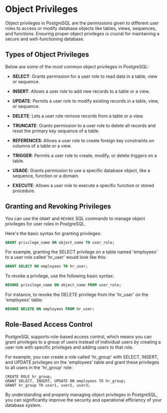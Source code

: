# Object Privileges

Object privileges in PostgreSQL are the permissions given to different user roles to access or modify database objects like tables, views, sequences, and functions. Ensuring proper object privileges is crucial for maintaining a secure and well-functioning database.

## Types of Object Privileges

Below are some of the most common object privileges in PostgreSQL:

- **SELECT**: Grants permission for a user role to read data in a table, view or sequence.

- **INSERT**: Allows a user role to add new records to a table or a view.

- **UPDATE**: Permits a user role to modify existing records in a table, view, or sequence.

- **DELETE**: Lets a user role remove records from a table or a view.

- **TRUNCATE**: Grants permission to a user role to delete all records and reset the primary key sequence of a table.

- **REFERENCES**: Allows a user role to create foreign key constraints on columns of a table or a view.

- **TRIGGER**: Permits a user role to create, modify, or delete triggers on a table.

- **USAGE**: Grants permission to use a specific database object, like a sequence, function or a domain.

- **EXECUTE**: Allows a user role to execute a specific function or stored procedure.

## Granting and Revoking Privileges

You can use the `GRANT` and `REVOKE` SQL commands to manage object privileges for user roles in PostgreSQL.

Here's the basic syntax for granting privileges:

```sql
GRANT privilege_name ON object_name TO user_role;
```

For example, granting the SELECT privilege on a table named 'employees' to a user role called 'hr_user' would look like this:

```sql
GRANT SELECT ON employees TO hr_user;
```

To revoke a privilege, use the following basic syntax:

```sql
REVOKE privilege_name ON object_name FROM user_role;
```

For instance, to revoke the DELETE privilege from the 'hr_user' on the 'employees' table:

```sql
REVOKE DELETE ON employees FROM hr_user;
```

## Role-Based Access Control

PostgreSQL supports role-based access control, which means you can grant privileges to a group of users instead of individual users by creating a user role with specific privileges and adding users to that role.

For example, you can create a role called 'hr_group' with SELECT, INSERT, and UPDATE privileges on the 'employees' table and grant these privileges to all users in the 'hr_group' role:

```
CREATE ROLE hr_group;
GRANT SELECT, INSERT, UPDATE ON employees TO hr_group;
GRANT hr_group TO user1, user2, user3;
```

By understanding and properly managing object privileges in PostgreSQL, you can significantly improve the security and operational efficiency of your database system.